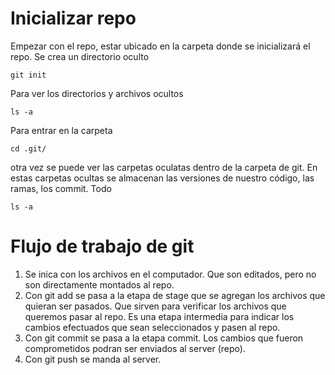 # Inicializar repo

Empezar con el repo, estar ubicado en la carpeta donde se inicializará el repo. Se crea un directorio oculto

```
git init
```
Para ver los directorios y archivos ocultos

```
ls -a
```

Para entrar en la carpeta 

```
cd .git/
```

otra vez se puede ver las carpetas oculatas dentro de la carpeta de git. En estas carpetas ocultas se almacenan las versiones de nuestro código, las ramas, los commit. Todo

```
ls -a
```

# Flujo de trabajo de git

1. Se inica con los archivos en el computador. Que son editados, pero no son directamente montados al repo.
2. Con git add se pasa a la etapa de stage que se agregan los archivos que quieran ser pasados. Que sirven para verificar los archivos que queremos pasar al repo. Es una etapa intermedia para indicar los cambios efectuados que sean seleccionados y pasen al repo.
3. Con git commit se pasa a la etapa commit. Los cambios que fueron comprometidos podran ser enviados al server (repo).
4. Con git push se manda al server.


